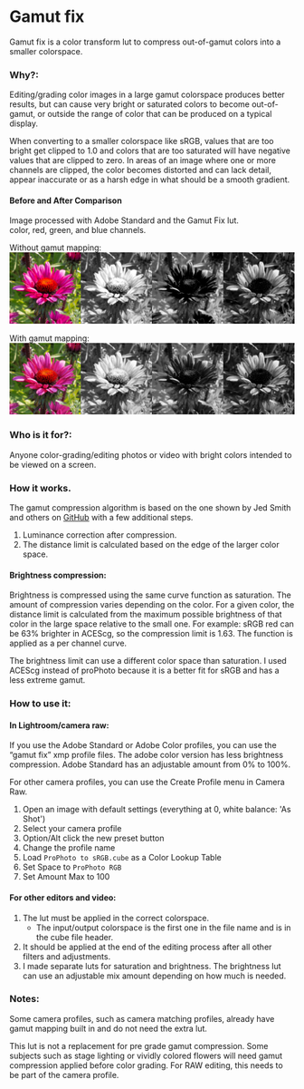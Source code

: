 # Gamut fix

Gamut fix is a color transform lut to compress out-of-gamut colors into a smaller colorspace. 

### Why?:
Editing/grading color images in a large gamut colorspace produces better results, but can cause very bright or saturated colors to become out-of-gamut, or outside the range of color that can be produced on a typical display.

When converting to a smaller colorspace like sRGB, values that are too bright get clipped to 1.0 and colors that are too saturated will have negative values that are clipped to zero.
In areas of an image where one or more channels are clipped, the color becomes distorted and can lack detail, appear inaccurate or as a harsh edge in what should be a smooth gradient.

#### Before and After Comparison
Image processed with Adobe Standard and the Gamut Fix lut.  
color, red, green, and blue channels.

Without gamut mapping:
![without](/without%20gc.jpg)

With gamut mapping:
![with](/with%20gc.jpg)

### Who is it for?:
Anyone color-grading/editing photos or video with bright colors intended to be viewed on a screen.

### How it works.
The gamut compression algorithm is based on the one shown by Jed Smith and others on 
[GitHub](https://github.com/jedypod/gamut-compress) with a few additional steps.
1. Luminance correction after compression. 
2. The distance limit is calculated based on the edge of the larger color space.

#### Brightness compression:
Brightness is compressed using the same curve function as saturation. The amount of compression varies depending on the color. For a given color, the distance limit is calculated from the maximum possible brightness of that color in the large space relative to the small one.
For example: sRGB red can be 63% brighter in ACEScg, so the compression limit is 1.63.
The function is applied as a per channel curve.

The brightness limit can use a different color space than saturation. I used ACEScg instead of proPhoto because it is a better fit for sRGB and has a less extreme gamut.

### How to use it:
#### In Lightroom/camera raw:
If you use the Adobe Standard or Adobe Color profiles, you can use the “gamut fix” xmp profile files. The adobe color version has less brightness compression. Adobe Standard has an adjustable amount from 0% to 100%.

For other camera profiles, you can use the Create Profile menu in Camera Raw.
1. Open an image with default settings (everything at 0, white balance: 'As Shot')
2. Select your camera profile
3. Option/Alt click the new preset button
4. Change the profile name
5. Load `ProPhoto to sRGB.cube` as a Color Lookup Table
6. Set Space to `ProPhoto RGB`
7. Set Amount Max to 100


#### For other editors and video:
1. The lut must be applied in the correct colorspace.
   * The  input/output colorspace is the first one in the file name and is in the cube file header.
2. It should be applied at the end of the editing process after all other filters and adjustments.
3. I made separate luts for saturation and brightness. The brightness lut can use an adjustable mix amount depending on how much is needed.

### Notes:
Some camera profiles, such as camera matching profiles, already have gamut mapping built in and do not need the extra lut.

This lut is not a replacement for pre grade gamut compression. Some subjects such as stage lighting or vividly colored flowers will need gamut compression applied before color grading. For RAW editing, this needs to be part of the camera profile.
